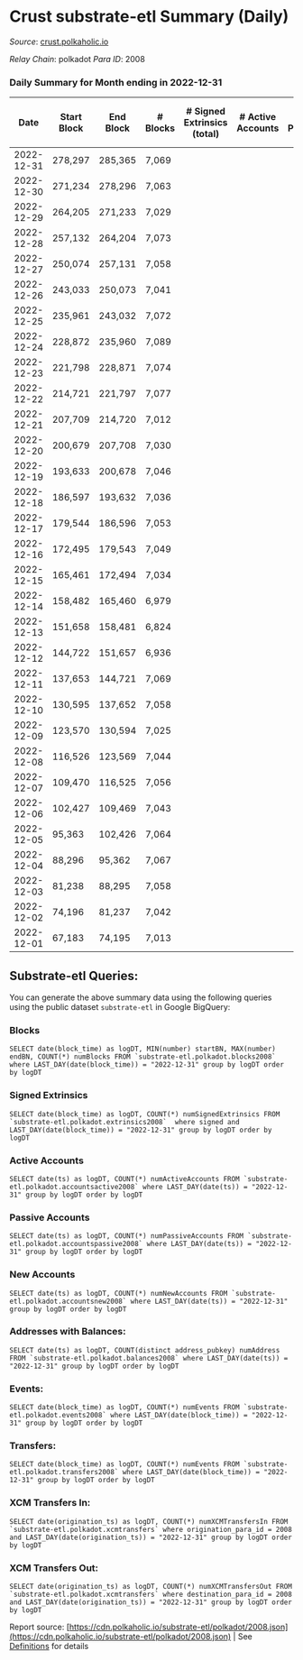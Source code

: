 # Crust substrate-etl Summary (Daily)

_Source_: [crust.polkaholic.io](https://crust.polkaholic.io)

*Relay Chain*: polkadot
*Para ID*: 2008



### Daily Summary for Month ending in 2022-12-31


| Date | Start Block | End Block | # Blocks | # Signed Extrinsics (total) | # Active Accounts | # Passive | # New | # Addresses with Balances | # Events | # Transfers | # XCM Transfers In | # XCM Transfers Out | Issues | 
| ---- | ----------- | --------- | -------- | --------------------------- | ----------------- | --------- | ----- | ------------------------- | -------- | ----------- | ------------------ | ------------------- | ------ |
| 2022-12-31 | 278,297 | 285,365 | 7,069 |  |  |  |  | 9 |  |   |   |   |  |
| 2022-12-30 | 271,234 | 278,296 | 7,063 |  |  |  |  |  |  |   |   |   |  |
| 2022-12-29 | 264,205 | 271,233 | 7,029 |  |  |  |  |  |  |   |   |   |  |
| 2022-12-28 | 257,132 | 264,204 | 7,073 |  |  |  |  |  |  |   |   |   |  |
| 2022-12-27 | 250,074 | 257,131 | 7,058 |  |  |  |  |  |  |   |   |   |  |
| 2022-12-26 | 243,033 | 250,073 | 7,041 |  |  |  |  |  |  |   |   |   |  |
| 2022-12-25 | 235,961 | 243,032 | 7,072 |  |  |  |  |  |  |   |   |   |  |
| 2022-12-24 | 228,872 | 235,960 | 7,089 |  |  |  |  |  |  |   |   |   |  |
| 2022-12-23 | 221,798 | 228,871 | 7,074 |  |  |  |  |  |  |   |   |   |  |
| 2022-12-22 | 214,721 | 221,797 | 7,077 |  |  |  |  |  |  |   |   |   |  |
| 2022-12-21 | 207,709 | 214,720 | 7,012 |  |  |  |  |  |  |   |   |   |  |
| 2022-12-20 | 200,679 | 207,708 | 7,030 |  |  |  |  |  |  |   |   |   |  |
| 2022-12-19 | 193,633 | 200,678 | 7,046 |  |  |  |  |  |  |   |   |   |  |
| 2022-12-18 | 186,597 | 193,632 | 7,036 |  |  |  |  |  |  |   |   |   |  |
| 2022-12-17 | 179,544 | 186,596 | 7,053 |  |  |  |  |  |  |   |   |   |  |
| 2022-12-16 | 172,495 | 179,543 | 7,049 |  |  |  |  |  |  |   |   |   |  |
| 2022-12-15 | 165,461 | 172,494 | 7,034 |  |  |  |  |  |  |   |   |   |  |
| 2022-12-14 | 158,482 | 165,460 | 6,979 |  |  |  |  |  |  |   |   |   |  |
| 2022-12-13 | 151,658 | 158,481 | 6,824 |  |  |  |  |  |  |   |   |   |  |
| 2022-12-12 | 144,722 | 151,657 | 6,936 |  |  |  |  |  |  |   |   |   |  |
| 2022-12-11 | 137,653 | 144,721 | 7,069 |  |  |  |  |  |  |   |   |   |  |
| 2022-12-10 | 130,595 | 137,652 | 7,058 |  |  |  |  |  |  |   |   |   |  |
| 2022-12-09 | 123,570 | 130,594 | 7,025 |  |  |  |  |  |  |   |   |   |  |
| 2022-12-08 | 116,526 | 123,569 | 7,044 |  |  |  |  |  |  |   |   |   |  |
| 2022-12-07 | 109,470 | 116,525 | 7,056 |  |  |  |  |  |  |   |   |   |  |
| 2022-12-06 | 102,427 | 109,469 | 7,043 |  |  |  |  |  |  |   |   |   |  |
| 2022-12-05 | 95,363 | 102,426 | 7,064 |  |  |  |  |  |  |   |   |   |  |
| 2022-12-04 | 88,296 | 95,362 | 7,067 |  |  |  |  |  |  |   |   |   |  |
| 2022-12-03 | 81,238 | 88,295 | 7,058 |  |  |  |  |  |  |   |   |   |  |
| 2022-12-02 | 74,196 | 81,237 | 7,042 |  |  |  |  |  |  |   |   |   |  |
| 2022-12-01 | 67,183 | 74,195 | 7,013 |  |  |  |  |  |  |   |   |   |  |

## Substrate-etl Queries:
You can generate the above summary data using the following queries using the public dataset `substrate-etl` in Google BigQuery:


### Blocks
```
SELECT date(block_time) as logDT, MIN(number) startBN, MAX(number) endBN, COUNT(*) numBlocks FROM `substrate-etl.polkadot.blocks2008`  where LAST_DAY(date(block_time)) = "2022-12-31" group by logDT order by logDT
```


### Signed Extrinsics
```
SELECT date(block_time) as logDT, COUNT(*) numSignedExtrinsics FROM `substrate-etl.polkadot.extrinsics2008`  where signed and LAST_DAY(date(block_time)) = "2022-12-31" group by logDT order by logDT
```


### Active Accounts
```
SELECT date(ts) as logDT, COUNT(*) numActiveAccounts FROM `substrate-etl.polkadot.accountsactive2008` where LAST_DAY(date(ts)) = "2022-12-31" group by logDT order by logDT
```


### Passive Accounts
```
SELECT date(ts) as logDT, COUNT(*) numPassiveAccounts FROM `substrate-etl.polkadot.accountspassive2008` where LAST_DAY(date(ts)) = "2022-12-31" group by logDT order by logDT
```


### New Accounts
```
SELECT date(ts) as logDT, COUNT(*) numNewAccounts FROM `substrate-etl.polkadot.accountsnew2008` where LAST_DAY(date(ts)) = "2022-12-31" group by logDT order by logDT
```


### Addresses with Balances:
```
SELECT date(ts) as logDT, COUNT(distinct address_pubkey) numAddress FROM `substrate-etl.polkadot.balances2008` where LAST_DAY(date(ts)) = "2022-12-31" group by logDT order by logDT
```


### Events:
```
SELECT date(block_time) as logDT, COUNT(*) numEvents FROM `substrate-etl.polkadot.events2008` where LAST_DAY(date(block_time)) = "2022-12-31" group by logDT order by logDT
```


### Transfers:
```
SELECT date(block_time) as logDT, COUNT(*) numEvents FROM `substrate-etl.polkadot.transfers2008` where LAST_DAY(date(block_time)) = "2022-12-31" group by logDT order by logDT
```


### XCM Transfers In:
```
SELECT date(origination_ts) as logDT, COUNT(*) numXCMTransfersIn FROM `substrate-etl.polkadot.xcmtransfers` where origination_para_id = 2008 and LAST_DAY(date(origination_ts)) = "2022-12-31" group by logDT order by logDT
```


### XCM Transfers Out:
```
SELECT date(origination_ts) as logDT, COUNT(*) numXCMTransfersOut FROM `substrate-etl.polkadot.xcmtransfers` where destination_para_id = 2008 and LAST_DAY(date(origination_ts)) = "2022-12-31" group by logDT order by logDT
```



Report source: [https://cdn.polkaholic.io/substrate-etl/polkadot/2008.json](https://cdn.polkaholic.io/substrate-etl/polkadot/2008.json) | See [Definitions](/DEFINITIONS.md) for details
